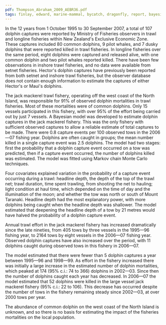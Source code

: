 ```yaml
---
pdf: Thompson_Abraham_2009_AEBR36.pdf
tags: finlay, edward, marine-mammal, bycatch, dragonfly, report, bayesian
---
```

In the 12 years from 1 October 1995 to 30 September 2007, a total of 107 dolphin captures were reported by Ministry of Fisheries observers in trawl and longline fisheries within New Zealand's Exclusive Economic Zone. These captures included 80 common dolphins, 9 pilot whales, and 7 dusky dolphins that were reported killed in trawl fisheries. In longline fisheries over the same period, eight dolphins were captured and released alive, with one common dolphin and two pilot whales reported killed. There have been few observations in inshore trawl fisheries, and no data were available from setnet fisheries. Hector's dolphin captures have previously been reported from both setnet and inshore trawl fisheries, but the observer database does not contain enough information to estimate the captures of either Hector's or Maui's dolphins. 

The jack mackerel trawl fishery, operating off the west coast of the North Island, was responsible for 91% of observed dolphin mortalities in trawl fisheries. Most of these mortalities were of common dolphins. Only 15 vessels participated in this fishery, with over 95% of the effort being carried out by just 7 vessels. A Bayesian model was developed to estimate dolphin captures in the jack mackerel fishery. This was the only fishery with sufficient observed captures to allow a reliable estimate of total captures to be made. There were 0.8 capture events per 100 observed tows in the 2006—07 fishing year. Dolphins are often caught in groups; the mean number killed in a single capture event was 2.5 dolphins. The model had two stages: first the probability that a dolphin capture event occurred on a tow was predicted, then if a capture event occurred, the number of dolphins killed was estimated. The model was fitted using Markov chain Monte Carlo techniques. 

Four covariates explained variation in the probability of a capture event occurring during a trawl: headline depth, the depth of the top of the trawl net; trawl duration, time spent trawling, from shooting the net to hauling; light condition at haul time, which depended on the time of day and the illumination of the moon; and whether the tow was north or south of Mount Taranaki. Headline depth had the most explanatory power, with more dolphins being caught when the headline depth was shallower. The model estimated that deepening the headline depth of a tow by 21 metres would have halved the probability of a dolphin capture event. 

Annual trawl effort in the jack mackerel fishery has increased dramatically since the late nineties, from 405 tows by three vessels in the 1995—96 fishing year, to 2164 tows by eight vessels in the 2006—07 fishing year. Observed dolphin captures have also increased over the period, with 11 dolphins caught during observed tows in this fishery in 2006—07. 

The model estimated that there were fewer than 5 dolphin captures a year between 1995—96 and 1998—99. As effort in the fishery increased there was initially a large increase in the estimated number of dolphin mortalities, which peaked at 174 (95% c.i.: 74 to 366) dolphins in 2002—03. Since then the number of dolphins caught each year has decreased. In 2006—07 the model estimated that 52 dolphins were killed in the large vessel jack mackerel fishery (95% c.i.: 22 to 106). This decrease has occurred despite the number of tows in the fishery remaining steady since 2002—03, at over 2000 tows per year. 

The abundance of common dolphin on the west coast of the North Island is unknown, and so there is no basis for estimating the impact of the fisheries mortalities on the local population.
